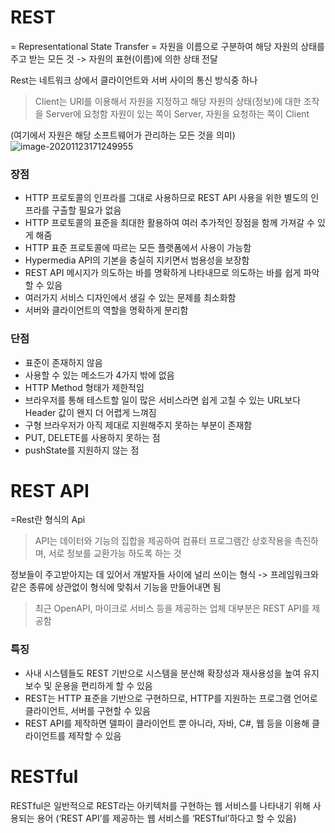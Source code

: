 # REST

= Representational State Transfer
= 자원을 이름으로 구분하여 해당 자원의 상태를 주고 받는 모든 것
-> 자원의 표현(이름)에 의한 상태 전달

Rest는 네트워크 상에서 클라이언트와 서버 사이의 통신 방식중 하나

> Client는 URI를 이용해서 자원을 지정하고 해당 자원의 상태(정보)에 대한 조작을 Server에 요청함
> 자원이 있는 쪽이 Server, 자원을 요청하는 쪽이 Client

(여기에서 자원은 해당 소프트웨어가 관리하는 모든 것을 의미)
![image-20201123171249955](C:\Users\user\AppData\Roaming\Typora\typora-user-images\image-20201123171249955.png)

### 장점

- HTTP 프로토콜의 인프라를 그대로 사용하므로 REST API 사용을 위한 별도의 인프라를 구출할 필요가 없음
- HTTP 프로토콜의 표준을 최대한 활용하여 여러 추가적인 장점을 함께 가져갈 수 있게 해줌
- HTTP 표준 프로토콜에 따르는 모든 플랫폼에서 사용이 가능함
- Hypermedia API의 기본을 충실히 지키면서 범용성을 보장함
- REST API 메시지가 의도하는 바를 명확하게 나타내므로 의도하는 바를 쉽게 파악할 수 있음
- 여러가지 서비스 디자인에서 생길 수 있는 문제를 최소화함
- 서버와 클라이언트의 역할을 명확하게 분리함

### 단점

- 표준이 존재하지 않음
- 사용할 수 있는 메소드가 4가지 밖에 없음
- HTTP Method 형태가 제한적임
- 브라우저를 통해 테스트할 일이 많은 서비스라면 쉽게 고칠 수 있는 URL보다 Header 값이 왠지 더 어렵게 느껴짐
- 구형 브라우저가 아직 제대로 지원해주지 못하는 부분이 존재함
- PUT, DELETE를 사용하지 못하는 점
- pushState를 지원하지 않는 점

# REST API

=Rest란 형식의 Api

> API는 데이터와 기능의 집합을 제공하여 컴퓨터 프로그램간 상호작용을 촉진하며, 서로 정보를 교환가능 하도록 하는 것

정보들이 주고받아지는 데 있어서 개발자들 사이에 널리 쓰이는 형식
-> 프레임워크와 같은 종류에 상관없이 형식에 맞춰서 기능을 만들어내면 됨

> 최근 OpenAPI, 마이크로 서비스 등을 제공하는 업체 대부분은 REST API를 제공함

### 특징

- 사내 시스템들도 REST 기반으로 시스템을 분산해 확장성과 재사용성을 높여 유지보수 및 운용을 편리하게 할 수 있음
- REST는 HTTP 표준을 기반으로 구현하므로, HTTP를 지원하는 프로그램 언어로 클라이언트, 서버를 구현할 수 있음
- REST API를 제작하면 델파이 클라이언트 뿐 아니라, 자바, C#, 웹 등을 이용해 클라이언트를 제작할 수 있음

# RESTful

RESTful은 일반적으로 REST라는 아키텍처를 구현하는 웹 서비스를 나타내기 위해 사용되는 용어
(‘REST API’를 제공하는 웹 서비스를 ‘RESTful’하다고 할 수 있음)